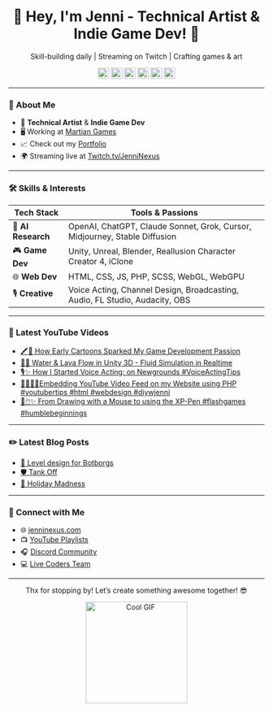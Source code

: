 <div align="center">
  <h1>👾 Hey, I'm Jenni - Technical Artist & Indie Game Dev! 🚀</h1>
  <p>Skill-building daily | Streaming on Twitch | Crafting games & art</p>
  
[<img src="https://jenninexus.com/svgs/youtube.svg" width="22px" alt="YouTube"/>][youtube]
[<img src="https://jenninexus.com/svgs/instagram.svg" width="22px" alt="Instagram"/>][instagram]
[<img src="https://jenninexus.com/svgs/twitch.svg" width="22px" alt="Twitch"/>][twitch]
[<img src="https://jenninexus.com/svgs/discord.svg" width="22px" alt="Discord"/>][discord]
[<img src="https://jenninexus.com/svgs/artstation.svg" width="22px" alt="ArtStation"/>][artstation]
[<img src="https://jenninexus.com/svgs/patreon.svg" width="22px" alt="Patreon"/>][patreon]

[website]: https://jenninexus.com
[twitter]: https://twitter.com/jenninexus
[instagram]: https://instagram.com/jenninexus
[youtube]: https://youtube.com/@jenninexus
[twitch]: https://twitch.tv/jenninexus
[discord]: https://discord.com/users/jenninexus
[artstation]: https://www.artstation.com/jenninexus
[patreon]: https://www.patreon.com/jenninexus 
</div>

---

### 🌟 About Me
- 🎨 **Technical Artist** & **Indie Game Dev**  
- 🖥️ Working at [Martian Games](https://martiangames.com)  
- 📈 Check out my [Portfolio](https://jenninexus.com/portfolio)  
- 🌍 Streaming live at [Twitch.tv/JenniNexus](https://twitch.tv/jenninexus)  

---

### 🛠️ Skills & Interests
| Tech Stack       | Tools & Passions                                      |
|------------------|-------------------------------------------------------|
| 🤖 **AI Research** | OpenAI, ChatGPT, Claude Sonnet, Grok, Cursor, Midjourney, Stable Diffusion |
| 🎮 **Game Dev**   | Unity, Unreal, Blender, Reallusion Character Creator 4, iClone |
| 🌐 **Web Dev**    | HTML, CSS, JS, PHP, SCSS, WebGL, WebGPU              |
| 🎙️ **Creative**  | Voice Acting, Channel Design, Broadcasting, Audio, FL Studio, Audacity, OBS |

---

### 🎥 Latest YouTube Videos
<!-- YOUTUBE:START -->
- [🖍️👾 How Early Cartoons Sparked My Game Development Passion](https://www.youtube.com/watch?v=umr97zzfmuU)
- [🌊🔥 Water &amp; Lava Flow in Unity 3D - Fluid Simulation in Realtime](https://www.youtube.com/watch?v=31wITZAsPgI)
- [🎙️✨ How I Started Voice Acting: on Newgrounds #VoiceActingTips](https://www.youtube.com/watch?v=aShHqIyXo9g)
- [👩🏼‍💻🎥Embedding YouTube Video Feed on my Website using PHP #youtubertips #html #webdesign #diywjenni](https://www.youtube.com/watch?v=FwOe9qx7hm8)
- [🎨🖱️✨ From Drawing with a Mouse to using the XP-Pen #flashgames #humblebeginnings](https://www.youtube.com/watch?v=-jpWp98syGo)
<!-- YOUTUBE:END -->

---

### ✏️ Latest Blog Posts
<!-- BLOG-POST-LIST:START -->
- [🎲 Level design for Botborgs](https://dev.to/jenninexus/level-design-for-botborgs-ce8)  
- [🛡️ Tank Off](https://dev.to/jenninexus/tank-off-1pib)  
- [🎄 Holiday Madness](https://dev.to/jenninexus/holiday-madness-b46)  
<!-- BLOG-POST-LIST:END -->

---

### 📡 Connect with Me
- 🌐 [jenninexus.com](https://jenninexus.com)  
- 📺 [YouTube Playlists](https://jenninexus.com/youtube)  
- 🎧 [Discord Community](https://discord.gg/KYPh7Cp)  
- 💻 [Live Coders Team](https://livecoders.dev/members/jenninexus/)

---

<div align="center">
  <p>Thx for stopping by! Let’s create something awesome together! 😎</p>
  <a href="https://jenninexus.com"><img src="https://media.giphy.com/media/5wWf7GZ2ASBPu7QGwTu/giphy.gif" width="200" alt="Cool GIF"></a>
</div>

[website]: https://jenninexus.com
[twitter]: https://twitter.com/jenninexus
[youtube]: https://youtube.com/jenninexus
[twitch]: https://twitch.tv/jenninexus
[instagram]: https://instagram.com/jenninexus
[discord]: https://discord.com/users/jenninexus
[artstation]: https://www.artstation.com/jenninexus
[patreon]: https://www.patreon.com/jenninexus
